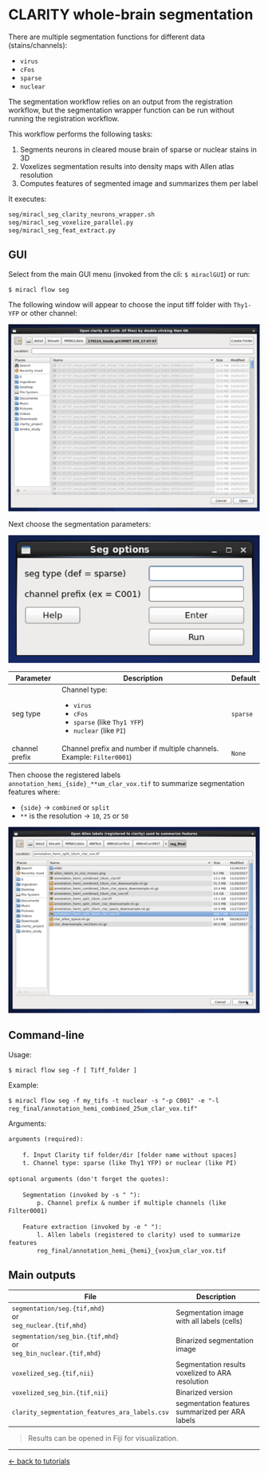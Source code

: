 # CLARITY whole-brain segmentation

There are multiple segmentation functions for different data (stains/channels):

- `virus`
- `cFos`
- `sparse`
- `nuclear`

The segmentation workflow relies on an output from the registration workflow,
but the segmentation wrapper function can be run without running the 
registration workflow.

This workflow performs the following tasks:

1) Segments neurons in cleared mouse brain of sparse or nuclear stains in 3D
2) Voxelizes segmentation results into density maps with Allen atlas resolution
3) Computes features of segmented image and summarizes them per label

It executes:

```
seg/miracl_seg_clarity_neurons_wrapper.sh
seg/miracl_seg_voxelize_parallel.py
seg/miracl_seg_feat_extract.py
```

## GUI

Select from the main GUI menu (invoked from the cli: `$ miraclGUI`) or run:

```
$ miracl flow seg
```

The following window will appear to choose the input tiff folder with 
`Thy1-YFP` or other channel:

![](seg1.png)

Next choose the segmentation parameters:

![](seg2.png)

| Parameter | Description | Default |
| ---       | ---         | ---     |
| seg type | Channel type: <ul><li>`virus`</li><li>`cFos`</li><li>`sparse` (like `Thy1 YFP`)</li><li>`nuclear` (like `PI`)</li></ul> | `sparse` |
| channel prefix | Channel prefix and number if multiple channels. Example: `Filter0001`) | `None` |

Then choose the registered labels `annotation_hemi_{side}_**um_clar_vox.tif` to summarize segmentation features where:

- `{side}` -> `combined` or `split`
- `**` is the resolution -> `10`, `25` or `50`

![](seg3.png)

## Command-line

Usage:

```
$ miracl flow seg -f [ Tiff_folder ]
```

Example:

```
$ miracl flow seg -f my_tifs -t nuclear -s "-p C001" -e "-l reg_final/annotation_hemi_combined_25um_clar_vox.tif"
```

Arguments:

```
arguments (required):

    f. Input Clarity tif folder/dir [folder name without spaces]
    t. Channel type: sparse (like Thy1 YFP) or nuclear (like PI)

optional arguments (don't forget the quotes):

    Segmentation (invoked by -s " "):
        p. Channel prefix & number if multiple channels (like Filter0001)

    Feature extraction (invoked by -e " "):
        l. Allen labels (registered to clarity) used to summarize features
        reg_final/annotation_hemi_{hemi}_{vox}um_clar_vox.tif
```

## Main outputs

| File | Description |
| ---  | ---         |
| `segmentation/seg.{tif,mhd}`<br>or<br>`seg_nuclear.{tif,mhd}` | Segmentation image with all labels (cells) |
| `segmentation/seg_bin.{tif,mhd}`<br>or<br>`seg_bin_nuclear.{tif,mhd}` | Binarized segmentation image |
| `voxelized_seg.{tif,nii}` | Segmentation results voxelized to ARA resolution |
| `voxelized_seg_bin.{tif,nii}` | Binarized version |
| `clarity_segmentation_features_ara_labels.csv` | segmentation features summarized per ARA labels |

> Results can be opened in Fiji for visualization.

---

[<- back to tutorials](../../../tutorials.md)
